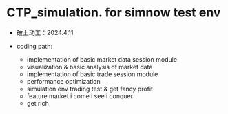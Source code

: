 # CTP_simulation. for simnow test env

- 破土动工：2024.4.11

- coding path:
  - implementation of basic market data session module
  - visualization & basic analysis of market data
  - implementation of basic trade session module 
  - performance optimization
  - simulation env trading test & get fancy profit
  - feature market i come i see i conquer 
  - get rich
